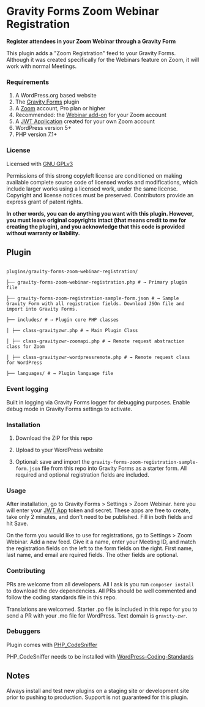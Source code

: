 # Gravity Forms Zoom Webinar Registration

**Register attendees in your Zoom Webinar through a Gravity Form**

This plugin adds a "Zoom Registration" feed to your Gravity Forms. Although it was created specifically for the Webinars feature on Zoom, it will work with normal Meetings.

### Requirements

 1. A WordPress.org based website
 2. The [Gravity Forms](https://www.gravityforms.com/) plugin
 3. A [Zoom](https://zoom.us/) account, Pro plan or higher
 4. Recommended: the [Webinar add-on](https://zoom.us/webinar) for your Zoom account
 5. A [JWT Application](https://marketplace.zoom.us/develop/create) created for your own Zoom account
 6. WordPress version 5+
 7. PHP version 7.1+

### License

Licensed with [GNU GPLv3](https://choosealicense.com/licenses/gpl-3.0/) 

Permissions of this strong copyleft license are conditioned on making available complete source code of licensed works and modifications, which include larger works using a licensed work, under the same license. Copyright and license notices must be preserved. Contributors provide an express grant of patent rights.

**In other words, you can do anything you want with this plugin. However, you must leave original copyrights intact (that means credit to me for creating the plugin), and you acknowledge that this code is provided without warranty or liability.**

  

## Plugin

```shell

plugins/gravity-forms-zoom-webinar-registration/

├── gravity-forms-zoom-webinar-registration.php # → Primary plugin file

├── gravity-forms-zoom-registration-sample-form.json # → Sample Gravity Form with all registration fields. Download JSOn file and import into Gravity Forms.

├── includes/ # → Plugin core PHP classes

│ ├── class-gravityzwr.php # → Main Plugin Class

│ ├── class-gravityzwr-zoomapi.php # → Remote request abstraction class for Zoom

│ ├── class-gravityzwr-wordpressremote.php # → Remote request class for WordPress

├── languages/ # → Plugin language file

```

### Event logging

Built in logging via Gravity Forms logger for debugging purposes. Enable debug mode in Gravity Forms settings to activate.

### Installation

1. Download the ZIP for this repo

2. Upload to your WordPress website

3. Optional: save and import the `gravity-forms-zoom-registration-sample-form.json` file from this repo into Gravity Forms as a starter form. All required and optional registration fields are included.

### Usage

After installation, go to Gravity Forms > Settings > Zoom Webinar. here you will enter your [JWT App](https://marketplace.zoom.us/docs/guides/getting-started/app-types/create-jwt-app) token and secret. These apps are free to create, take only 2 minutes, and don't need to be published. Fill in both fields and hit Save.

On the form you would like to use for registrations, go to Settings > Zoom Webinar. Add a new feed. Give it a name, enter your Meeting ID, and match the registration fields on the left to the form fields on the right. First name, last name, and email are rquired fields. The other fields are optional.

### Contributing

PRs are welcome from all developers. All I ask is you run `composer install` to download the dev dependencies. All PRs should be well commented and follow the coding standards file in this repo.

Translations are welcomed. Starter .po file is included in this repo for you to send a PR with your .mo file for WordPress. Text domain is `gravity-zwr`.

### Debuggers

Plugin comes with [PHP_CodeSniffer](https://github.com/squizlabs/PHP_CodeSniffer)

PHP_CodeSniffer needs to be installed with [WordPress-Coding-Standards](https://github.com/WordPress-Coding-Standards/WordPress-Coding-Standards)

## Notes

Always install and test new plugins on a staging site or development site prior to pushing to production. Support is not guaranteed for this plugin.